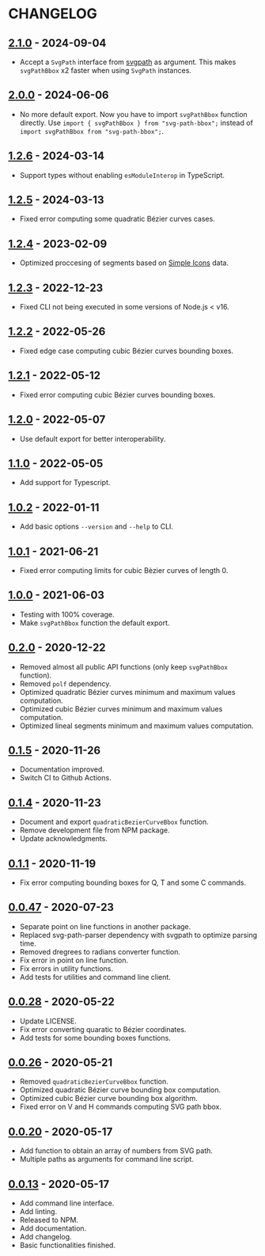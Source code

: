 # CHANGELOG

## [2.1.0] - 2024-09-04

- Accept a `SvgPath` interface from [svgpath] as argument. This makes
  `svgPathBbox` x2 faster when using `SvgPath` instances.

[svgpath]: https://www.npmjs.com/package/svgpath

## [2.0.0] - 2024-06-06

- No more default export. Now you have to import `svgPathBbox` function
  directly. Use `import { svgPathBbox } from "svg-path-bbox";` instead of
  `import svgPathBbox from "svg-path-bbox";`.

## [1.2.6] - 2024-03-14

- Support types without enabling `esModuleInterop` in TypeScript.

## [1.2.5] - 2024-03-13

- Fixed error computing some quadratic Bézier curves cases.

## [1.2.4] - 2023-02-09

- Optimized proccesing of segments based on [Simple Icons] data.

[Simple Icons]: https://github.com/simple-icons/simple-icons

## [1.2.3] - 2022-12-23

- Fixed CLI not being executed in some versions of Node.js < v16.

## [1.2.2] - 2022-05-26

- Fixed edge case computing cubic Bézier curves bounding boxes.

## [1.2.1] - 2022-05-12

- Fixed error computing cubic Bézier curves bounding boxes.

## [1.2.0] - 2022-05-07

- Use default export for better interoperability.

## [1.1.0] - 2022-05-05

- Add support for Typescript.

## [1.0.2] - 2022-01-11

- Add basic options `--version` and `--help` to CLI.

## [1.0.1] - 2021-06-21

- Fixed error computing limits for cubic Bèzier curves of length 0.

## [1.0.0] - 2021-06-03

- Testing with 100% coverage.
- Make `svgPathBbox` function the default export.

## [0.2.0] - 2020-12-22

- Removed almost all public API functions (only keep `svgPathBbox` function).
- Removed `polf` dependency.
- Optimized quadratic Bézier curves minimum and maximum values computation.
- Optimized cubic Bézier curves minimum and maximum values computation.
- Optimized lineal segments minimum and maximum values computation.

## [0.1.5] - 2020-11-26

- Documentation improved.
- Switch CI to Github Actions.

## [0.1.4] - 2020-11-23

- Document and export `quadraticBezierCurveBbox` function.
- Remove development file from NPM package.
- Update acknowledgments.

## [0.1.1] - 2020-11-19

- Fix error computing bounding boxes for Q, T and some C commands.

## [0.0.47] - 2020-07-23

- Separate point on line functions in another package.
- Replaced svg-path-parser dependency with svgpath to optimize parsing time.
- Removed dregrees to radians converter function.
- Fix error in point on line function.
- Fix errors in utility functions.
- Add tests for utilities and command line client.

## [0.0.28] - 2020-05-22

- Update LICENSE.
- Fix error converting quaratic to Bézier coordinates.
- Add tests for some bounding boxes functions.

## [0.0.26] - 2020-05-21

- Removed `quadraticBezierCurveBbox` function.
- Optimized quadratic Bézier curve bounding box computation.
- Optimized cubic Bézier curve bounding box algorithm.
- Fixed error on V and H commands computing SVG path bbox.

## [0.0.20] - 2020-05-17

- Add function to obtain an array of numbers from SVG path.
- Multiple paths as arguments for command line script.

## [0.0.13] - 2020-05-17

- Add command line interface.
- Add linting.
- Released to NPM.
- Add documentation.
- Add changelog.
- Basic functionalities finished.

[2.1.0]: https://github.com/mondeja/svg-path-bbox/compare/v2.0.0...v2.1.0
[2.0.0]: https://github.com/mondeja/svg-path-bbox/compare/v1.2.6...v2.0.0
[1.2.6]: https://github.com/mondeja/svg-path-bbox/compare/v1.2.5...v1.2.6
[1.2.5]: https://github.com/mondeja/svg-path-bbox/compare/v1.2.4...v1.2.5
[1.2.4]: https://github.com/mondeja/svg-path-bbox/compare/v1.2.3...v1.2.4
[1.2.3]: https://github.com/mondeja/svg-path-bbox/compare/v1.2.2...v1.2.3
[1.2.2]: https://github.com/mondeja/svg-path-bbox/compare/v1.2.1...v1.2.2
[1.2.1]: https://github.com/mondeja/svg-path-bbox/compare/v1.2.0...v1.2.1
[1.2.0]: https://github.com/mondeja/svg-path-bbox/compare/v1.1.0...v1.2.0
[1.1.0]: https://github.com/mondeja/svg-path-bbox/compare/v1.0.2...v1.1.0
[1.0.2]: https://github.com/mondeja/svg-path-bbox/compare/v1.0.1...v1.0.2
[1.0.1]: https://github.com/mondeja/svg-path-bbox/compare/v1.0.0...v1.0.1
[1.0.0]: https://github.com/mondeja/svg-path-bbox/compare/v0.2.0...v1.0.0
[0.2.0]: https://github.com/mondeja/svg-path-bbox/compare/v0.1.5...v0.2.0
[0.1.5]: https://github.com/mondeja/svg-path-bbox/compare/v0.1.4...v0.1.5
[0.1.4]: https://github.com/mondeja/svg-path-bbox/compare/v0.1.1...v0.1.4
[0.1.1]: https://github.com/mondeja/svg-path-bbox/compare/v0.0.47...v0.1.1
[0.0.47]: https://github.com/mondeja/svg-path-bbox/compare/v0.0.28...v0.0.47
[0.0.28]: https://github.com/mondeja/svg-path-bbox/compare/v0.0.26...v0.0.28
[0.0.26]: https://github.com/mondeja/svg-path-bbox/compare/v0.0.20...v0.0.26
[0.0.20]: https://github.com/mondeja/svg-path-bbox/compare/v0.0.13...v0.0.20
[0.0.13]: https://github.com/mondeja/svg-path-bbox/releases/tag/v0.0.13
